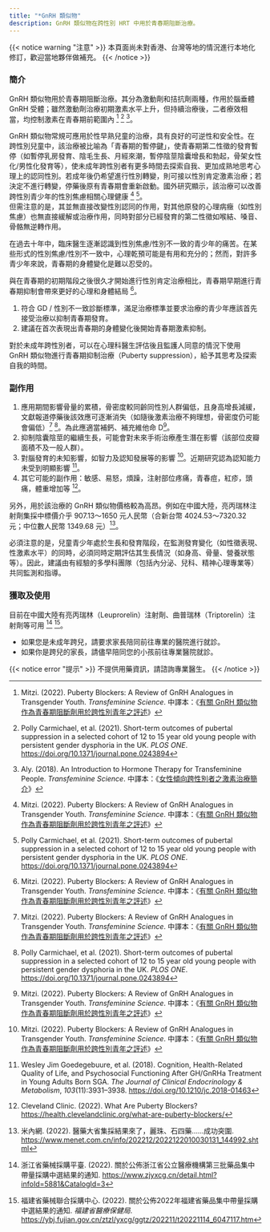 ```yaml
---
title: "*GnRH 類似物"
description: GnRH 類似物在跨性別 HRT 中用於青春期阻斷治療。
---
```


{{< notice warning "注意" >}}
本頁面尚未對香港、台灣等地的情況進行本地化修訂，歡迎當地夥伴做補充。
{{< /notice >}}

### 簡介

GnRH 類似物用於青春期阻斷治療。其分為激動劑和拮抗劑兩種，作用於腦垂體 GnRH 受體；雖然激動劑治療初期激素水平上升，但持續治療後，二者療效相當，均控制激素在青春期前範圍內 [^1] [^2] [^3]。

GnRH 類似物常規可應用於性早熟兒童的治療，具有良好的可逆性和安全性。在跨性別兒童中，該治療被比喻為「青春期的暫停鍵」，使青春期第二性徵的發育暫停（如暫停乳房發育、陰毛生長、月經來潮，暫停陰莖陰囊增長和勃起，骨架女性化/男性化發育等），使未成年跨性別者有更多時間去探索自我、更加成熟地思考心理上的認同性別。若成年後仍希望進行性別轉變，則可接以性別肯定激素治療；若決定不進行轉變，停藥後原有青春期會重新啟動。國外研究顯示，該治療可以改善跨性別青少年的性別焦慮相關心理健康 [^1] [^2]。\
但需注意的是，其並無直接改變性別認同的作用，對其他原發的心理病癥（如性別焦慮）也無直接緩解或治療作用，同時對部分已經發育的第二性徵如喉結、嗓音、骨骼無逆轉作用。

在過去十年中，臨床醫生逐漸認識到性別焦慮/性別不一致的青少年的痛苦。在某些形式的性別焦慮/性別不一致中，心理乾預可能是有用和充分的；然而，對許多青少年來說，青春期的身體變化是難以忍受的。

與在青春期的初期階段之後很久才開始進行性別肯定治療相比，青春期早期進行青春期抑制會帶來更好的心理和身體結局 [^1]。

1. 符合 GD / 性別不一致診斷標準，滿足治療標準並要求治療的青少年應該首先接受治療以抑制青春期發育。
1. 建議在首次表現出青春期的身體變化後開始青春期激素抑制。

對於未成年跨性別者，可以在心理科醫生評估後且監護人同意的情況下使用 GnRH 類似物進行青春期抑制治療（Puberty suppression），給予其思考及探索自我的時間。

### 副作用

1. 應用期間影響骨量的累積，骨密度較同齡同性別人群偏低，且身高增長減緩，文獻報道停藥後該效應可逐漸消失（如隨後激素治療不夠理想，骨密度仍可能會偏低）[^1] [^2]。為此應適當補鈣、補充維他命 D[^1]。
1. 抑制陰囊陰莖的繼續生長，可能會對未來手術治療產生潛在影響（該部位皮瓣面積不及一般人群）。
1. 對腦發育的未知影響，如智力及認知發展等的影響 [^1]。近期研究認為認知能力未受到明顯影響 [^4]。
1. 其它可能的副作用：敏感、易怒，煩躁，注射部位疼痛，青春痘，紅疹，頭痛，體重增加等 [^5]。

另外，用於該治療的 GnRH 類似物價格較為高昂。例如在中國大陸，亮丙瑞林注射劑集採中標價介乎 907.13～1650 元人民幣（合新台幣 4024.53～7320.32 元；中位數人民幣 1349.68 元）[^7]。

必須注意的是，兒童青少年處於生長和發育階段，在監測發育變化（如性徵表現、性激素水平）的同時，必須同時定期評估其生長情況（如身高、骨量、營養狀態等）。因此，建議由有經驗的多學科團隊（包括內分泌、兒科、精神心理專業等）共同監測和指導。

### 獲取及使用

目前在中國大陸有亮丙瑞林（Leuprorelin）注射劑、曲普瑞林（Triptorelin）注射劑等可用 [^6] [^8]。

- 如果您是未成年跨兒，請要求家長陪同前往專業的醫院進行就診。
- 如果你是跨兒的家長，請儘早陪同您的小孩前往專業醫院就診。

{{< notice error "提示" >}}
不提供用藥資訊，請諮詢專業醫生。
{{< /notice >}}

[^1]: Mitzi. (2022). Puberty Blockers: A Review of GnRH Analogues in Transgender Youth. *Transfeminine Science*. 中譯本：《[有關 GnRH 類似物作為青春期阻斷劑用於跨性別青年之評述](https://tfsci.mtf.wiki/articles/puberty-blockers/)》
[^2]: Polly Carmichael, et al. (2021). Short-term outcomes of pubertal
suppression in a selected cohort of 12 to
15 year old young people with persistent
gender dysphoria in the UK. *PLOS ONE*. <https://doi.org/10.1371/journal.pone.0243894>
[^3]: Aly. (2018). An Introduction to Hormone Therapy for Transfeminine People. *Transfeminine Science*. 中譯本：《[女性傾向跨性別者之激素治療簡介](https://tfsci.mtf.wiki/articles/transfem-intro/#gnrh-agonists-and-antagonists)》
[^4]: Wesley Jim Goedegebuure, et al. (2018). Cognition, Health-Related Quality of Life, and Psychosocial Functioning After GH/GnRHa Treatment in Young Adults Born SGA. *The Journal of Clinical Endocrinology & Metabolism*, *103*(11):3931–3938. <https://doi.org/10.1210/jc.2018-01463>
[^5]: Cleveland Clinic. (2022). What Are Puberty Blockers? <https://health.clevelandclinic.org/what-are-puberty-blockers/>
[^6]: 浙江省藥械採購平臺. (2022). 關於公佈浙江省公立醫療機構第三批藥品集中帶量採購中選結果的通知. <https://www.zjyxcg.cn/detail.html?infoId=5881&CatalogId=3>
[^7]: 米內網. (2022). 醫藥大省集採結果來了，麗珠、石四藥......成功突圍. <https://www.menet.com.cn/info/202212/2022122010030131_144992.shtml>
[^8]: 福建省藥械聯合採購中心. (2022). 關於公佈2022年福建省藥品集中帶量採購中選結果的通知. *福建省醫療保健局*. <https://ybj.fujian.gov.cn/ztzl/yxcg/ggtz/202211/t20221114_6047117.htm>